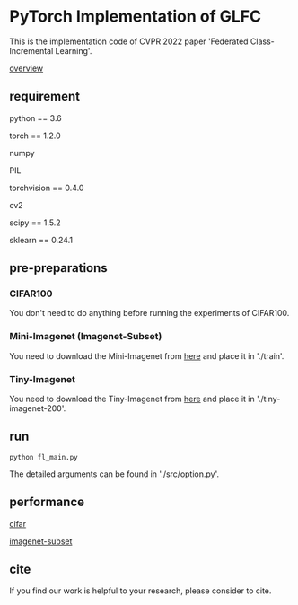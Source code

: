 # PyTorch Implementation of GLFC

This is the implementation code of CVPR 2022 paper 'Federated Class-Incremental Learning'.

[overview](https://github.com/conditionWang/FCIL/fig/overview.png)


## requirement

python == 3.6

torch == 1.2.0

numpy

PIL

torchvision == 0.4.0

cv2

scipy == 1.5.2

sklearn == 0.24.1


## pre-preparations

### CIFAR100

You don't need to do anything before running the experiments of CIFAR100.

### Mini-Imagenet (Imagenet-Subset)

You need to download the Mini-Imagenet from [here](https://github.com/yaoyao-liu/mini-imagenet-tools) and place it in './train'.

### Tiny-Imagenet

You need to download the Tiny-Imagenet from [here](https://github.com/seshuad/IMagenet) and place it in './tiny-imagenet-200'.


## run

```shell
python fl_main.py
```

The detailed arguments can be found in './src/option.py'.

## performance

[cifar](https://github.com/conditionWang/FCIL/fig/cifar_result.png)

[imagenet-subset](https://github.com/conditionWang/FCIL/fig/imagenet_subset_result.png)


## cite

If you find our work is helpful to your research, please consider to cite.




